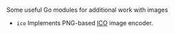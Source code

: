 Some useful Go modules for additional work with images
 
 - `ico` Implements PNG-based [ICO](https://en.wikipedia.org/wiki/ICO_(file_format)) image encoder.
